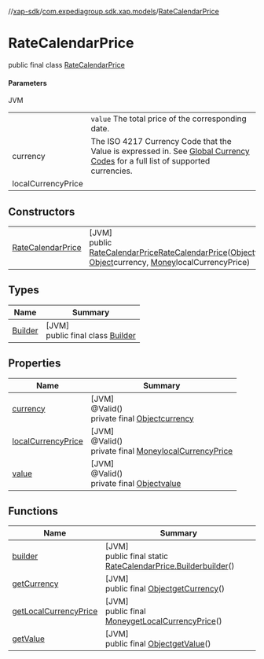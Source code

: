 //[xap-sdk](../../../index.md)/[com.expediagroup.sdk.xap.models](../index.md)/[RateCalendarPrice](index.md)

# RateCalendarPrice

public final class [RateCalendarPrice](index.md)

#### Parameters

JVM

| | |
|---|---|
|  | `value` The total price of the corresponding date. |
| currency | The ISO 4217 Currency Code that the Value is expressed in.  See [Global Currency Codes](https://developers.expediagroup.com/xap/products/xap/lodging/references/global-currency-codes) for a full list of supported currencies. |
| localCurrencyPrice |

## Constructors

| | |
|---|---|
| [RateCalendarPrice](-rate-calendar-price.md) | [JVM]<br>public [RateCalendarPrice](index.md)[RateCalendarPrice](-rate-calendar-price.md)([Object](https://docs.oracle.com/javase/8/docs/api/java/lang/Object.html)value, [Object](https://docs.oracle.com/javase/8/docs/api/java/lang/Object.html)currency, [Money](../-money/index.md)localCurrencyPrice) |

## Types

| Name | Summary |
|---|---|
| [Builder](-builder/index.md) | [JVM]<br>public final class [Builder](-builder/index.md) |

## Properties

| Name | Summary |
|---|---|
| [currency](index.md#-629513996%2FProperties%2F699445674) | [JVM]<br>@Valid()<br>private final [Object](https://docs.oracle.com/javase/8/docs/api/java/lang/Object.html)[currency](index.md#-629513996%2FProperties%2F699445674) |
| [localCurrencyPrice](index.md#-743962504%2FProperties%2F699445674) | [JVM]<br>@Valid()<br>private final [Money](../-money/index.md)[localCurrencyPrice](index.md#-743962504%2FProperties%2F699445674) |
| [value](index.md#-710874044%2FProperties%2F699445674) | [JVM]<br>@Valid()<br>private final [Object](https://docs.oracle.com/javase/8/docs/api/java/lang/Object.html)[value](index.md#-710874044%2FProperties%2F699445674) |

## Functions

| Name | Summary |
|---|---|
| [builder](builder.md) | [JVM]<br>public final static [RateCalendarPrice.Builder](-builder/index.md)[builder](builder.md)() |
| [getCurrency](get-currency.md) | [JVM]<br>public final [Object](https://docs.oracle.com/javase/8/docs/api/java/lang/Object.html)[getCurrency](get-currency.md)() |
| [getLocalCurrencyPrice](get-local-currency-price.md) | [JVM]<br>public final [Money](../-money/index.md)[getLocalCurrencyPrice](get-local-currency-price.md)() |
| [getValue](get-value.md) | [JVM]<br>public final [Object](https://docs.oracle.com/javase/8/docs/api/java/lang/Object.html)[getValue](get-value.md)() |
